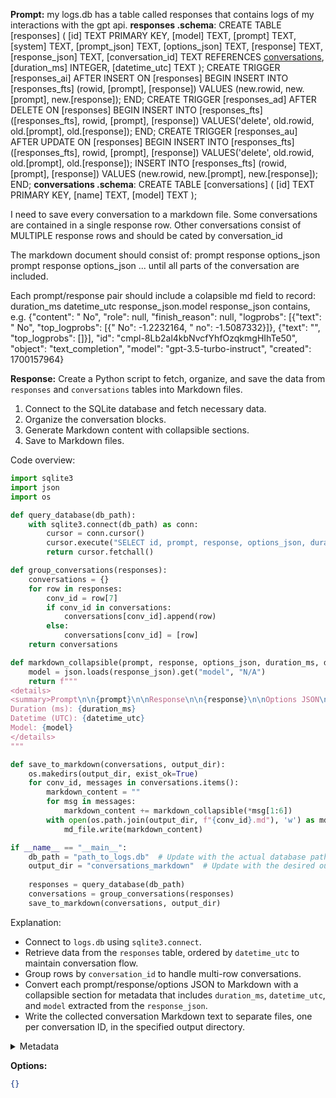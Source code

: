 **Prompt:**
my logs.db has a table called responses that contains logs of my interactions with the gpt api. 
**responses .schema**:
CREATE TABLE [responses] (
   [id] TEXT PRIMARY KEY,
   [model] TEXT,
   [prompt] TEXT,
   [system] TEXT,
   [prompt_json] TEXT,
   [options_json] TEXT,
   [response] TEXT,
   [response_json] TEXT,
   [conversation_id] TEXT REFERENCES [conversations]([id]),
   [duration_ms] INTEGER,
   [datetime_utc] TEXT
);
CREATE TRIGGER [responses_ai] AFTER INSERT ON [responses] BEGIN
  INSERT INTO [responses_fts] (rowid, [prompt], [response]) VALUES (new.rowid, new.[prompt], new.[response]);
END;
CREATE TRIGGER [responses_ad] AFTER DELETE ON [responses] BEGIN
  INSERT INTO [responses_fts] ([responses_fts], rowid, [prompt], [response]) VALUES('delete', old.rowid, old.[prompt], old.[response]);
END;
CREATE TRIGGER [responses_au] AFTER UPDATE ON [responses] BEGIN
  INSERT INTO [responses_fts] ([responses_fts], rowid, [prompt], [response]) VALUES('delete', old.rowid, old.[prompt], old.[response]);
  INSERT INTO [responses_fts] (rowid, [prompt], [response]) VALUES (new.rowid, new.[prompt], new.[response]);
END;
**conversations .schema**:
CREATE TABLE [conversations] (
   [id] TEXT PRIMARY KEY,
   [name] TEXT,
   [model] TEXT
);

I need to save every conversation to a markdown file. 
Some conversations are contained in a single response row.
Other conversations consist of MULTIPLE response rows and should be cated by conversation_id

The markdown document should consist of:
prompt
response
options_json
prompt
response
options_json
... until all parts of the conversation are included.

Each prompt/response pair should include a colapsible md field to record:
duration_ms
datetime_utc
response_json.model 
response_json contains, e.g. {"content": " No", "role": null, "finish_reason": null, "logprobs": [{"text": " No", "top_logprobs": [{" No": -1.2232164, " no": -1.5087332}]}, {"text": "", "top_logprobs": []}], "id": "cmpl-8Lb2al4kbNvcfYhfOzqkmgHIhTe50", "object": "text_completion", "model": "gpt-3.5-turbo-instruct", "created": 1700157964}




**Response:**
Create a Python script to fetch, organize, and save the data from `responses` and `conversations` tables into Markdown files.

1. Connect to the SQLite database and fetch necessary data.
2. Organize the conversation blocks.
3. Generate Markdown content with collapsible sections.
4. Save to Markdown files.

Code overview:

```python
import sqlite3
import json
import os

def query_database(db_path):
    with sqlite3.connect(db_path) as conn:
        cursor = conn.cursor()
        cursor.execute("SELECT id, prompt, response, options_json, duration_ms, datetime_utc, response_json, conversation_id FROM responses ORDER BY datetime_utc")
        return cursor.fetchall()

def group_conversations(responses):
    conversations = {}
    for row in responses:
        conv_id = row[7]
        if conv_id in conversations:
            conversations[conv_id].append(row)
        else:
            conversations[conv_id] = [row]
    return conversations

def markdown_collapsible(prompt, response, options_json, duration_ms, datetime_utc, response_json):
    model = json.loads(response_json).get("model", "N/A")
    return f"""
<details>
<summary>Prompt\n\n{prompt}\n\nResponse\n\n{response}\n\nOptions JSON\n\n{options_json}</summary>
Duration (ms): {duration_ms}
Datetime (UTC): {datetime_utc}
Model: {model}
</details>
"""

def save_to_markdown(conversations, output_dir):
    os.makedirs(output_dir, exist_ok=True)
    for conv_id, messages in conversations.items():
        markdown_content = ""
        for msg in messages:
            markdown_content += markdown_collapsible(*msg[1:6])
        with open(os.path.join(output_dir, f"{conv_id}.md"), 'w') as md_file:
            md_file.write(markdown_content)

if __name__ == "__main__":
    db_path = "path_to_logs.db"  # Update with the actual database path.
    output_dir = "conversations_markdown"  # Update with the desired output directory.
    
    responses = query_database(db_path)
    conversations = group_conversations(responses)
    save_to_markdown(conversations, output_dir)
```

Explanation:
- Connect to `logs.db` using `sqlite3.connect`.
- Retrieve data from the `responses` table, ordered by `datetime_utc` to maintain conversation flow.
- Group rows by `conversation_id` to handle multi-row conversations.
- Convert each prompt/response/options JSON to Markdown with a collapsible section for metadata that includes `duration_ms`, `datetime_utc`, and `model` extracted from the `response_json`.
- Write the collected conversation Markdown text to separate files, one per conversation ID, in the specified output directory.

<details><summary>Metadata</summary>

- Duration: 33445 ms
- Datetime: 2024-01-14T14:40:28.158199
- Model: gpt-4-1106-preview

</details>

**Options:**
```json
{}
```

